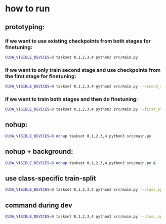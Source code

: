 # how to run

## prototyping:

### if we want to use existing checkpoints from both stages for finetuning:

```bash
CUDA_VISIBLE_DEVICES=0 taskset 0,1,2,3,4 python3 src/main.py
```

### if we want to only train second stage and use checkpoints from the first stage for finetuning:

```bash
CUDA_VISIBLE_DEVICES=0 taskset 0,1,2,3,4 python3 src/main.py --second_stage
```

### if we want to train both stages and then do finetuning:

```bash
CUDA_VISIBLE_DEVICES=0 taskset 0,1,2,3,4 python3 src/main.py --first_stage --second_stage
```

## nohup:

```bash
CUDA_VISIBLE_DEVICES=0 nohup taskset 0,1,2,3,4 python3 src/main.py
```

## nohup + background:

```bash
CUDA_VISIBLE_DEVICES=0 nohup taskset 0,1,2,3,4 python3 src/main.py &
```

## use class-specific train-split

```bash
CUDA_VISIBLE_DEVICES=0 taskset 0,1,2,3,4 python3 src/main.py --class_specific_split
```

## command during dev
```bash
CUDA_VISIBLE_DEVICES=0 taskset 0,1,2,3,4 python3 src/main.py --class_specific_split --root_dir 2D_Poses_2/
```